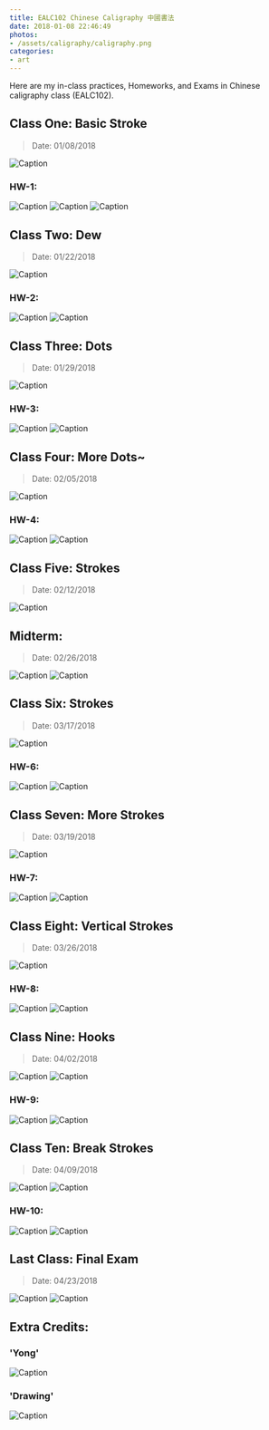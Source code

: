 ```yaml
---
title: EALC102 Chinese Caligraphy 中國書法
date: 2018-01-08 22:46:49
photos:
- /assets/caligraphy/caligraphy.png
categories:
- art
---
```


Here are my in-class practices, Homeworks, and Exams in Chinese caligraphy class (EALC102).

## Class One: Basic Stroke 
> Date: 01/08/2018 

![Caption](/assets/caligraphy/01-08-2018-firstday.jpg)

### HW-1:
![Caption](/assets/caligraphy/homeworks/1-1.jpg)
![Caption](/assets/caligraphy/homeworks/1-2.jpg)
![Caption](/assets/caligraphy/homeworks/1-3.jpg)

## Class Two: Dew
> Date: 01/22/2018 

![Caption](/assets/caligraphy/01-08-2018-second-class.jpg)

### HW-2:
![Caption](/assets/caligraphy/homeworks/2-1.jpg)
![Caption](/assets/caligraphy/homeworks/2-2.jpg)



## Class Three: Dots
> Date: 01/29/2018 

![Caption](/assets/caligraphy/01-29-2018-third-class.jpg)

### HW-3:
![Caption](/assets/caligraphy/homeworks/3-1.jpg)
![Caption](/assets/caligraphy/homeworks/3-2.jpg)

## Class Four: More Dots~
> Date: 02/05/2018 

![Caption](/assets/caligraphy/02-05-2018-FouthClass.jpg)

### HW-4:
![Caption](/assets/caligraphy/homeworks/4-1.jpg)
![Caption](/assets/caligraphy/homeworks/4-2.jpg)

## Class Five: Strokes
> Date: 02/12/2018 

![Caption](/assets/caligraphy/02-12-2018-FifthClass.jpg)



## Midterm: 
> Date: 02/26/2018 

![Caption](/assets/caligraphy/midterm-1.jpg)
![Caption](/assets/caligraphy/midterm-2.jpg)


## Class Six: Strokes
> Date: 03/17/2018 

![Caption](/assets/caligraphy/03-17-2018-SixthClass.jpg)

### HW-6:
![Caption](/assets/caligraphy/homeworks/6-1.jpg)
![Caption](/assets/caligraphy/homeworks/6-2.jpg)

## Class Seven: More Strokes
> Date: 03/19/2018 

![Caption](/assets/caligraphy/03-19-2018-SeventhClass.jpg)

### HW-7:
![Caption](/assets/caligraphy/homeworks/7-1.jpg)
![Caption](/assets/caligraphy/homeworks/7-2.jpg)

## Class Eight: Vertical Strokes
> Date: 03/26/2018 

![Caption](/assets/caligraphy/03-26-2018-EighthClass.jpg)

### HW-8:
![Caption](/assets/caligraphy/homeworks/8-1.jpg)
![Caption](/assets/caligraphy/homeworks/8-2.jpg)

## Class Nine: Hooks
> Date: 04/02/2018 

![Caption](/assets/caligraphy/04-02-2018-NinethClass.jpg)
![Caption](/assets/caligraphy/04-02-2018-NinethClass-2.jpg)

### HW-9:
![Caption](/assets/caligraphy/homeworks/9-1.jpg)
![Caption](/assets/caligraphy/homeworks/9-2.jpg)

## Class Ten: Break Strokes
> Date: 04/09/2018 

![Caption](/assets/caligraphy/04-09-2018-TenthClass-1.jpg)
![Caption](/assets/caligraphy/04-09-2018-TenthClass-2.jpg)

### HW-10:
![Caption](/assets/caligraphy/homeworks/10-1.jpg)
![Caption](/assets/caligraphy/homeworks/10-2.jpg)

## Last Class: Final Exam
> Date: 04/23/2018 

![Caption](/assets/caligraphy/04-23-2018-FN1.jpg)
![Caption](/assets/caligraphy/04-23-2018-FN2.jpg)

## Extra Credits:
### 'Yong'
![Caption](/assets/caligraphy/ec-1.jpg)

### 'Drawing'
![Caption](/assets/caligraphy/ec-2.jpg)

